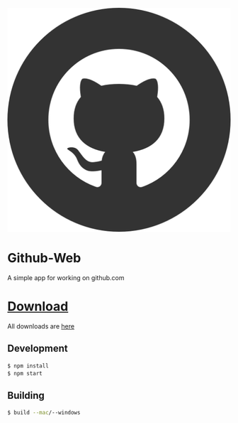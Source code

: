 ![](./build/logo.png)
# Github-Web

A simple app for working on github.com

# [Download](https://github.com/dan-online/Github-WebApp/releases)

All downloads are [here](https://github.com/dan-online/Github-WebApp/releases)


## Development

```bash
$ npm install
$ npm start
```

## Building

```bash
$ build --mac/--windows
```
